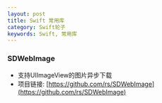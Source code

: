 ```yaml
---
layout: post
title: Swift 常用库
category: Swift轮子
keywords: Swift, 常用库
---
```


### SDWebImage
- 支持UIImageView的图片异步下载
- 项目链接: [https://github.com/rs/SDWebImage](https://github.com/rs/SDWebImage)


